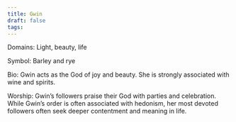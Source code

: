 ```yaml
---
title: Gwin
draft: false
tags:
---
```

Domains: Light, beauty, life

Symbol: Barley and rye

Bio: Gwin acts as the God of joy and beauty. She is strongly associated with wine and spirits. 

Worship: Gwin’s followers praise their God with parties and celebration. While Gwin’s order is often associated with hedonism, her most devoted followers often seek deeper contentment and meaning in life.